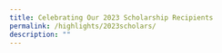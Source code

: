 ```yaml
---
title: Celebrating Our 2023 Scholarship Recipients
permalink: /highlights/2023scholars/
description: ""
---
```

